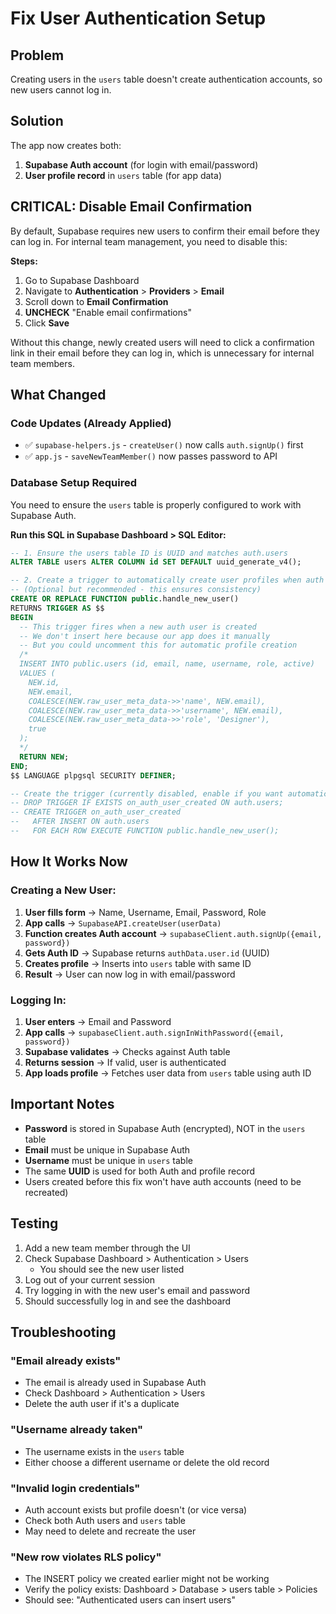 # Fix User Authentication Setup

## Problem
Creating users in the `users` table doesn't create authentication accounts, so new users cannot log in.

## Solution
The app now creates both:
1. **Supabase Auth account** (for login with email/password)
2. **User profile record** in `users` table (for app data)

## CRITICAL: Disable Email Confirmation

By default, Supabase requires new users to confirm their email before they can log in. For internal team management, you need to disable this:

**Steps:**
1. Go to Supabase Dashboard
2. Navigate to **Authentication** > **Providers** > **Email**
3. Scroll down to **Email Confirmation**
4. **UNCHECK** "Enable email confirmations"
5. Click **Save**

Without this change, newly created users will need to click a confirmation link in their email before they can log in, which is unnecessary for internal team members.

## What Changed

### Code Updates (Already Applied)
- ✅ `supabase-helpers.js` - `createUser()` now calls `auth.signUp()` first
- ✅ `app.js` - `saveNewTeamMember()` now passes password to API

### Database Setup Required

You need to ensure the `users` table is properly configured to work with Supabase Auth.

**Run this SQL in Supabase Dashboard > SQL Editor:**

```sql
-- 1. Ensure the users table ID is UUID and matches auth.users
ALTER TABLE users ALTER COLUMN id SET DEFAULT uuid_generate_v4();

-- 2. Create a trigger to automatically create user profiles when auth accounts are created
-- (Optional but recommended - this ensures consistency)
CREATE OR REPLACE FUNCTION public.handle_new_user() 
RETURNS TRIGGER AS $$
BEGIN
  -- This trigger fires when a new auth user is created
  -- We don't insert here because our app does it manually
  -- But you could uncomment this for automatic profile creation
  /*
  INSERT INTO public.users (id, email, name, username, role, active)
  VALUES (
    NEW.id,
    NEW.email,
    COALESCE(NEW.raw_user_meta_data->>'name', NEW.email),
    COALESCE(NEW.raw_user_meta_data->>'username', NEW.email),
    COALESCE(NEW.raw_user_meta_data->>'role', 'Designer'),
    true
  );
  */
  RETURN NEW;
END;
$$ LANGUAGE plpgsql SECURITY DEFINER;

-- Create the trigger (currently disabled, enable if you want automatic profiles)
-- DROP TRIGGER IF EXISTS on_auth_user_created ON auth.users;
-- CREATE TRIGGER on_auth_user_created
--   AFTER INSERT ON auth.users
--   FOR EACH ROW EXECUTE FUNCTION public.handle_new_user();
```

## How It Works Now

### Creating a New User:

1. **User fills form** → Name, Username, Email, Password, Role
2. **App calls** → `SupabaseAPI.createUser(userData)`
3. **Function creates Auth account** → `supabaseClient.auth.signUp({email, password})`
4. **Gets Auth ID** → Supabase returns `authData.user.id` (UUID)
5. **Creates profile** → Inserts into `users` table with same ID
6. **Result** → User can now log in with email/password

### Logging In:

1. **User enters** → Email and Password
2. **App calls** → `supabaseClient.auth.signInWithPassword({email, password})`
3. **Supabase validates** → Checks against Auth table
4. **Returns session** → If valid, user is authenticated
5. **App loads profile** → Fetches user data from `users` table using auth ID

## Important Notes

- **Password** is stored in Supabase Auth (encrypted), NOT in the `users` table
- **Email** must be unique in Supabase Auth
- **Username** must be unique in `users` table
- The same **UUID** is used for both Auth and profile record
- Users created before this fix won't have auth accounts (need to be recreated)

## Testing

1. Add a new team member through the UI
2. Check Supabase Dashboard > Authentication > Users
   - You should see the new user listed
3. Log out of your current session
4. Try logging in with the new user's email and password
5. Should successfully log in and see the dashboard

## Troubleshooting

### "Email already exists"
- The email is already used in Supabase Auth
- Check Dashboard > Authentication > Users
- Delete the auth user if it's a duplicate

### "Username already taken"
- The username exists in the `users` table
- Either choose a different username or delete the old record

### "Invalid login credentials"
- Auth account exists but profile doesn't (or vice versa)
- Check both Auth users and `users` table
- May need to delete and recreate the user

### "New row violates RLS policy"
- The INSERT policy we created earlier might not be working
- Verify the policy exists: Dashboard > Database > users table > Policies
- Should see: "Authenticated users can insert users"
